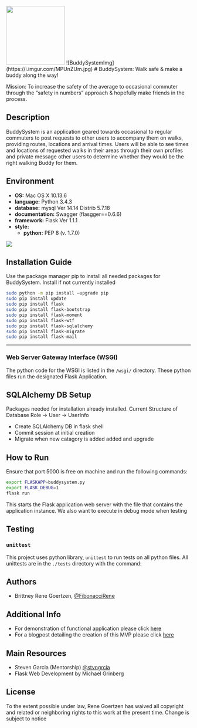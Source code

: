 <img src="img src=https://i.imgur.com/MPUnZUm.jpg" width="160" height=auto />
![BuddySystemImg](https://i.imgur.com/MPUnZUm.jpg)
# BuddySystem: Walk safe & make a buddy along the way!

Mission: To increase the safety of the average to occasional commuter through the “safety in numbers” approach & hopefully make friends in the process.

## Description

BuddySystem is an application geared towards occasional to regular commuters to post requests to other users to accompany them on walks, providing routes, locations and arrival times. Users will be able to see times and locations of requested walks in their areas through their own profiles and private message other users to determine whether they would be the right walking Buddy for them.


## Environment

* __OS:__ Mac OS X 10.13.6
* __language:__ Python 3.4.3
* __database:__ mysql Ver 14.14 Distrib 5.7.18
* __documentation:__ Swagger (flasgger==0.6.6)
* __framework:__ Flask Ver 1.1.1
* __style:__
  * __python:__ PEP 8 (v. 1.7.0)


<img src="https://github.com/jarehec/AirBnB_clone_v3/blob/master/dev/hbnb_step5.png" />

## Installation Guide

Use the package manager pip to install all needed packages for BuddySystem. Install if not currently installed

```bash
sudo python -m pip install –upgrade pip
sudo pip install update
sudo pip install flask
sudo pip install flask-bootstrap
sudo pip install flask-moment
sudo pip install flask-wtf
sudo pip install flask-sqlalchemy
sudo pip install flask-migrate
sudo pip install flask-mail
```


---

### Web Server Gateway Interface (WSGI)
The python code for the WSGI is listed in the `/wsgi/` directory.  These python files run the designated Flask Application.

## SQLAlchemy DB Setup
Packages needed for installation already installed. Current Structure of Database
Role -> User -> UserInfo
- Create SQLAlchemy DB in flask shell
- Commit session at initial creation
- Migrate when new catagory is added added and upgrade

## How to Run
Ensure that port 5000 is free on machine and run the following commands:

```bash
export FLASKAPP=buddysystem.py
export FLASK_DEBUG=1
flask run
```
This starts the Flask application web server with the file that contains the application instance. We also want to execute in debug mode when testing

## Testing

### `unittest`

This project uses python library, `unittest` to run tests on all python files.
All unittests are in the `./tests` directory with the command:


## Authors

* Brittney Rene Goertzen, [@FibonacciRene](https://github.com/renefibonacci660)

## Additional Info
* For demonstration of functional application please click [here](https://www.youtube.com/watch?time_continue=5&v=_ymOdU2qMn0)
* For a blogpost detailing the creation of this MVP please click [here](https://www.linkedin.com/pulse/foundation-buddysystem-brittney-rene-goertzen)

## Main Resources
* Steven Garcia (Mentorship) [@stvngrcia](https://github.com/stvngrcia)
* Flask Web Development by Michael Grinberg

## License
To the extent possible under law, Rene Goertzen has waived all copyright and related or neighboring rights to this work at the present time. Change is subject to notice
